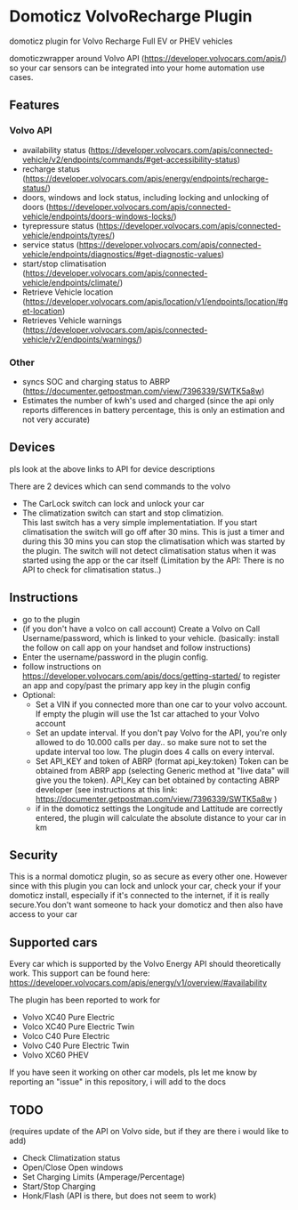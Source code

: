 # Domoticz VolvoRecharge Plugin
domoticz plugin for Volvo Recharge Full EV or PHEV vehicles

domoticzwrapper around Volvo API (https://developer.volvocars.com/apis/) so your car sensors can be integrated into your home automation use cases.

## Features

### Volvo API
- availability status (https://developer.volvocars.com/apis/connected-vehicle/v2/endpoints/commands/#get-accessibility-status)
- recharge status (https://developer.volvocars.com/apis/energy/endpoints/recharge-status/)
- doors, windows and lock status, including locking and unlocking of doors (https://developer.volvocars.com/apis/connected-vehicle/endpoints/doors-windows-locks/)
- tyrepressure status (https://developer.volvocars.com/apis/connected-vehicle/endpoints/tyres/)
- service status (https://developer.volvocars.com/apis/connected-vehicle/endpoints/diagnostics/#get-diagnostic-values)
- start/stop climatisation (https://developer.volvocars.com/apis/connected-vehicle/endpoints/climate/)
- Retrieve Vehicle location (https://developer.volvocars.com/apis/location/v1/endpoints/location/#get-location)
- Retrieves Vehicle warnings (https://developer.volvocars.com/apis/connected-vehicle/v2/endpoints/warnings/)

### Other
- syncs SOC and charging status to ABRP (https://documenter.getpostman.com/view/7396339/SWTK5a8w)
- Estimates the number of kwh's used and charged (since the api only reports differences in battery percentage, this is only an estimation and not very accurate)

## Devices
pls look at the above links to API for device descriptions

There are 2 devices which can send commands to the volvo
- The CarLock switch can lock and unlock your car
- The climatization switch can start and stop climatizion.  
This last switch has a very simple implementatiation. If you start climatisation the switch will go off after 30 mins. This is just a timer and during this 30 mins you can stop the climatisation which was started by the plugin. The switch will not detect climatisation status when it was started using the app or the car itself (Limitation by the API: There is no API to check for climatisation status..)

## Instructions
- go to the plugin 
- (if you don't have a volco on call account) Create a Volvo on Call Username/password, which is linked to your vehicle. (basically: install the follow on call app on your handset and follow instructions)
- Enter the username/password in the plugin config.
- follow instructions on https://developer.volvocars.com/apis/docs/getting-started/ to register an app and copy/past the primary app key in the plugin config
- Optional: 
   - Set a VIN if you connected more than one car to your volvo account. If empty the plugin will use the 1st car attached to your Volvo account
   - Set an update interval. If you don't pay Volvo for the API, you're only allowed to do 10.000 calls per day.. so make sure not to set the update interval too low. The plugin does 4 calls on every interval.
   - Set API_KEY and token of ABRP (format api_key:token) Token can be obtained from ABRP app (selecting Generic method at "live data" will give you the token). API_Key can bet obtained by contacting ABRP developer (see instructions at this link:  https://documenter.getpostman.com/view/7396339/SWTK5a8w )
   - if in the domoticz settings the Longitude and Lattitude are correctly entered, the plugin will calculate the absolute distance to your car in km

## Security
This is a normal domoticz plugin, so as secure as every other one. However since with this plugin you can lock and unlock your car, check your if your domoticz install, especially if it's connected to the internet, if it is really secure.You don't want someone to hack your domoticz and then also have access to your car 

## Supported cars

Every car which is supported by the Volvo Energy API should theoretically work. This support can be found here: https://developer.volvocars.com/apis/energy/v1/overview/#availability

The plugin has been reported to work for
- Volvo XC40 Pure Electric
- Volco XC40 Pure Electric Twin
- Volco C40 Pure Electric
- Volvo C40 Pure Electric Twin
- Volvo XC60 PHEV

If you have seen it working on other car models, pls let me know by reporting an "issue" in this repository, i will add to the docs

## TODO
(requires update of the API on Volvo side, but if they are there i would like to add)
- Check Climatization status 
- Open/Close Open windows
- Set Charging Limits (Amperage/Percentage)
- Start/Stop Charging
- Honk/Flash (API is there, but does not seem to work)

